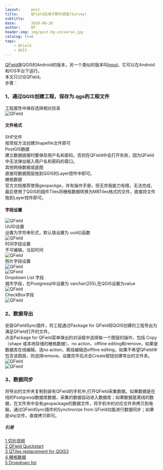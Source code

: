 ```yaml
---
layout:     post
title:      QField应用于野外调查(Survey)
subtitle:   
date:       2020-08-20
author:     WT
header-img: img/post-bg-universe.jpg
catalog: true
tags:
    - QField
    - QGIS  
---
```


[QField](https://qfield.org/)是QGIS的Android的版本，另一个类似的版本叫[Input](https://inputapp.io/en/)，它可以在Android和IOS平台下运行。  
本文只讨论QField。  
步骤：  
### 1、通过QGIS创建工程，保存为.qgs的工程文件 
工程属性中保存选择相对目录  
![QField](../img/QField1.png) 
#### 文件格式 
SHP文件  
按常规方法创建Shapefile文件即可   
PostGIS数据  
建立数据链接时要保存用户名和密码，否则在QField中会打开失败，因为QField中无法弹出输入用户名和密码的窗口。  
其他网络数据或底图  
直接将数据图层拖到QGIS的Layer控件中即可。  
栅格数据  
官方文档推荐使用geopackge，并有操作手册，但无奈我能力有限，无法完成，最后使用了QGIS的插件Tiles将栅格数据转换为MBTiles格式的文件，直接将文件拖到Layer控件即可。  
#### 字段设置 
![QField](../img/QField2.png)   
UUID设置  
设置为字符串形式，默认值设置为 uuid()函数  
![QField](../img/QField3.png)     
时间字段设置    
不可编辑，当前时间  
 ![QField](../img/QField4.png)   
照片字段设置  
![QField](../img/QField5.png)   
![QField](../img/QField6.png)   
Dropdown List 字段    
城市字段，在Postgresql中设置为 varchar(255),在QGIS设置为value  
 ![QField](../img/QField7.png)    
CheckBox字段  
![QField](../img/QField8.png)   
### 2、数据导出
安装QFieldSync插件，将工程通过Package for QField将QGIS创建的工程导出为满足QField打开的文件。  
点击Package for QField菜单弹出的对话框中选择每一个图层的操作，包括 Copy（shape 或本地存储的栅格数据）、no action、offline editing和remove，如果是数据库在线编辑，选no action，离线编辑选offline editing，如果不希望QField中包含该图层，则选择remove。设置完毕后点击Create按钮创建导出的文件夹。  
 ![QField](../img/QField9.png)    
 ![QField](../img/QField10.png)    
### 3、数据同步
将导出的文件夹复制到装有QField的手机中,打开QField采集数据。如果数据是在线的Postgresql数据库数据，采集的数据自动进入数据库；如果数据是离线的数据，在文件夹中会有geopackage的数据文件，将手机中的对应文件夹拷贝到电脑，通过QFieldSync插件的Synchronize from QField功能进行数据同步；如果是shp文件，直接拷贝即可。

##### 引用  
[1 切片视频](https://www.youtube.com/watch?v=G_d8BN2pHLE&t=1s)  
[2 QField Quickstart](https://www.youtube.com/watch?v=kCh5jcg5cyI&t=835s)  
[3 QTiles replacement for QGIS3](https://gis.stackexchange.com/questions/353274/qtiles-replacement-for-qgis3)   
[4 栅格数据](https://qfield.org/docs/fr/data-formats/index.html#use-geopackage)   
[5 Dropdown list](https://gis.stackexchange.com/questions/322047/creating-a-dropdown-widget-in-qgis-for-qfield-project)